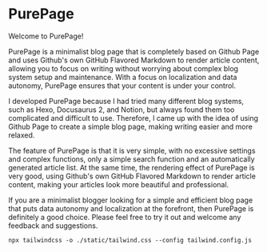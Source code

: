 # PurePage

Welcome to PurePage!

PurePage is a minimalist blog page that is completely based on Github Page and uses Github's own GitHub Flavored Markdown to render article content, allowing you to focus on writing without worrying about complex blog system setup and maintenance. With a focus on localization and data autonomy, PurePage ensures that your content is under your control.

I developed PurePage because I had tried many different blog systems, such as Hexo, Docusaurus 2, and Notion, but always found them too complicated and difficult to use. Therefore, I came up with the idea of using Github Page to create a simple blog page, making writing easier and more relaxed.

The feature of PurePage is that it is very simple, with no excessive settings and complex functions, only a simple search function and an automatically generated article list. At the same time, the rendering effect of PurePage is very good, using Github's own GitHub Flavored Markdown to render article content, making your articles look more beautiful and professional.

If you are a minimalist blogger looking for a simple and efficient blog page that puts data autonomy and localization at the forefront, then PurePage is definitely a good choice. Please feel free to try it out and welcome any feedback and suggestions.


```
npx tailwindcss -o ./static/tailwind.css --config tailwind.config.js
```